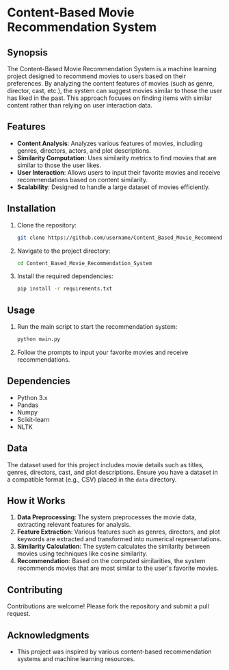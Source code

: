 # Content-Based Movie Recommendation System

## Synopsis
The Content-Based Movie Recommendation System is a machine learning project designed to recommend movies to users based on their preferences. By analyzing the content features of movies (such as genre, director, cast, etc.), the system can suggest movies similar to those the user has liked in the past. This approach focuses on finding items with similar content rather than relying on user interaction data.

## Features
- **Content Analysis**: Analyzes various features of movies, including genres, directors, actors, and plot descriptions.
- **Similarity Computation**: Uses similarity metrics to find movies that are similar to those the user likes.
- **User Interaction**: Allows users to input their favorite movies and receive recommendations based on content similarity.
- **Scalability**: Designed to handle a large dataset of movies efficiently.

## Installation
1. Clone the repository:
    ```bash
    git clone https://github.com/username/Content_Based_Movie_Recommendation_System.git
    ```
2. Navigate to the project directory:
    ```bash
    cd Content_Based_Movie_Recommendation_System
    ```
3. Install the required dependencies:
    ```bash
    pip install -r requirements.txt
    ```

## Usage
1. Run the main script to start the recommendation system:
    ```bash
    python main.py
    ```
2. Follow the prompts to input your favorite movies and receive recommendations.

## Dependencies
- Python 3.x
- Pandas
- Numpy
- Scikit-learn
- NLTK

## Data
The dataset used for this project includes movie details such as titles, genres, directors, cast, and plot descriptions. Ensure you have a dataset in a compatible format (e.g., CSV) placed in the `data` directory.

## How it Works
1. **Data Preprocessing**: The system preprocesses the movie data, extracting relevant features for analysis.
2. **Feature Extraction**: Various features such as genres, directors, and plot keywords are extracted and transformed into numerical representations.
3. **Similarity Calculation**: The system calculates the similarity between movies using techniques like cosine similarity.
4. **Recommendation**: Based on the computed similarities, the system recommends movies that are most similar to the user's favorite movies.

## Contributing
Contributions are welcome! Please fork the repository and submit a pull request.

## Acknowledgments
- This project was inspired by various content-based recommendation systems and machine learning resources.



